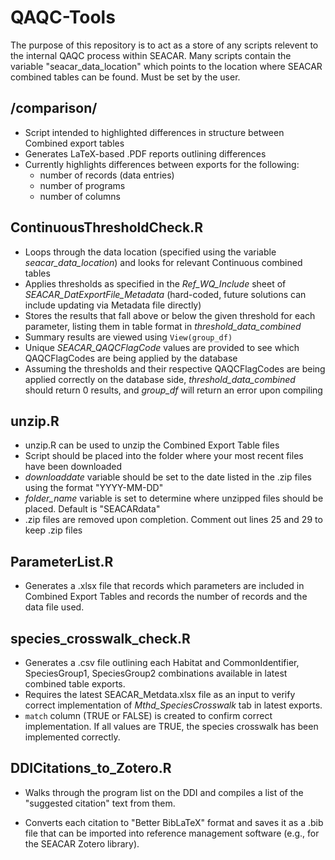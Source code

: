# QAQC-Tools

The purpose of this repository is to act as a store of any scripts relevent to the internal QAQC process within SEACAR. Many scripts contain the variable "seacar_data_location" which points to the location where SEACAR combined tables can be found. Must be set by the user.

## /comparison/

-   Script intended to highlighted differences in structure between Combined export tables
-   Generates LaTeX-based .PDF reports outlining differences
-   Currently highlights differences between exports for the following:
    -   number of records (data entries)
    -   number of programs
    -   number of columns

## ContinuousThresholdCheck.R

-   Loops through the data location (specified using the variable *seacar_data_location*) and looks for relevant Continuous combined tables
-   Applies thresholds as specified in the *Ref_WQ_Include* sheet of *SEACAR_DatExportFile_Metadata* (hard-coded, future solutions can include updating via Metadata file directly)
-   Stores the results that fall above or below the given threshold for each parameter, listing them in table format in *threshold_data_combined*
-   Summary results are viewed using `View(group_df)`
-   Unique *SEACAR_QAQCFlagCode* values are provided to see which QAQCFlagCodes are being applied by the database
-   Assuming the thresholds and their respective QAQCFlagCodes are being applied correctly on the database side, *threshold_data_combined* should return 0 results, and *group_df* will return an error upon compiling

## unzip.R

-   unzip.R can be used to unzip the Combined Export Table files
-   Script should be placed into the folder where your most recent files have been downloaded
-   *downloaddate* variable should be set to the date listed in the .zip files using the format "YYYY-MM-DD"
-   *folder_name* variable is set to determine where unzipped files should be placed. Default is "SEACARdata"
-   .zip files are removed upon completion. Comment out lines 25 and 29 to keep .zip files

## ParameterList.R

-   Generates a .xlsx file that records which parameters are included in Combined Export Tables and records the number of records and the data file used.

## species_crosswalk_check.R

-   Generates a .csv file outlining each Habitat and CommonIdentifier, SpeciesGroup1, SpeciesGroup2 combinations available in latest combined table exports.
-   Requires the latest SEACAR_Metdata.xlsx file as an input to verify correct implementation of *Mthd_SpeciesCrosswalk* tab in latest exports.
-   `match` column (TRUE or FALSE) is created to confirm correct implementation. If all values are TRUE, the species crosswalk has been implemented correctly.

## DDICitations_to_Zotero.R

-   Walks through the program list on the DDI and compiles a list of the "suggested citation" text from them.

-   Converts each citation to "Better BibLaTeX" format and saves it as a .bib file that can be imported into reference management software (e.g., for the SEACAR Zotero library).
